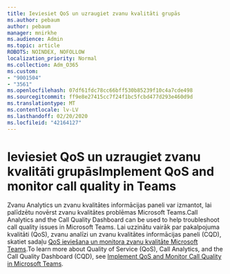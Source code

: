 ```yaml
---
title: Ieviesiet QoS un uzraugiet zvanu kvalitāti grupās
ms.author: pebaum
author: pebaum
manager: mnirkhe
ms.audience: Admin
ms.topic: article
ROBOTS: NOINDEX, NOFOLLOW
localization_priority: Normal
ms.collection: Adm_O365
ms.custom:
- "9001504"
- "3561"
ms.openlocfilehash: 07df61fdc78cc66bff530b85239f10c4a7cde498
ms.sourcegitcommit: ff9e8e27415cc7f24f1bc5fcbd477d293e460d9d
ms.translationtype: MT
ms.contentlocale: lv-LV
ms.lasthandoff: 02/20/2020
ms.locfileid: "42164127"
---
```

# <a name="implement-qos-and-monitor-call-quality-in-teams"></a><span data-ttu-id="de8d8-102">Ieviesiet QoS un uzraugiet zvanu kvalitāti grupās</span><span class="sxs-lookup"><span data-stu-id="de8d8-102">Implement QoS and monitor call quality in Teams</span></span>

<span data-ttu-id="de8d8-103">Zvanu Analytics un zvanu kvalitātes informācijas paneli var izmantot, lai palīdzētu novērst zvanu kvalitātes problēmas Microsoft Teams.</span><span class="sxs-lookup"><span data-stu-id="de8d8-103">Call Analytics and the Call Quality Dashboard can be used to help troubleshoot call quality issues in Microsoft Teams.</span></span> <span data-ttu-id="de8d8-104">Lai uzzinātu vairāk par pakalpojuma kvalitāti (QoS), zvanu analīzi un zvanu kvalitātes informācijas paneli (CQD), skatiet sadaļu [QoS ieviešana un monitora zvanu kvalitāte Microsoft Teams](https://docs.microsoft.com/en-us/microsoftteams/monitor-call-quality-qos).</span><span class="sxs-lookup"><span data-stu-id="de8d8-104">To learn more about Quality of Service (QoS), Call Analytics, and the Call Quality Dashboard (CQD), see [Implement QoS and Monitor Call Quality in Microsoft Teams](https://docs.microsoft.com/en-us/microsoftteams/monitor-call-quality-qos).</span></span> 
